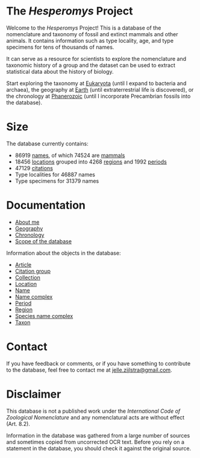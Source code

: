 # The _Hesperomys_ Project

Welcome to the _Hesperomys_ Project! This is a database of the nomenclature and taxonomy
of fossil and extinct mammals and other animals. It contains information such as type
locality, age, and type specimens for tens of thousands of names.

It can serve as a resource for scientists to explore the nomenclature and taxonomic history
of a group and the dataset can be used to extract statistical data about the history of
biology.

Start exploring the taxonomy at [Eukaryota](/t/Eukaryota) (until I expand to bacteria and archaea),
the geography at [Earth](/r/Earth)
(until extraterrestrial life is discovered), or the chronology at [Phanerozoic](/p/Phanerozoic)
(until I incorporate Precambrian fossils into the database).

# Size

The database currently contains:

- 86919 [names](/docs/name), of which 74524 are [mammals](/t/Mammalia)
- 18456 [locations](/docs/location) grouped into 4268 [regions](/docs/region) and 1992 [periods](/docs/period)
- 47129 [citations](/docs/article)
- Type localities for 46887 names
- Type specimens for 31379 names

# Documentation

- [About me](/docs/about)
- [Geography](/docs/geography)
- [Chronology](/docs/chronology)
- [Scope of the database](/docs/scope)

Information about the objects in the database:

- [Article](/docs/article)
- [Citation group](/docs/citation-group)
- [Collection](/docs/collection)
- [Location](/docs/location)
- [Name](/docs/name)
- [Name complex](/docs/name-complex)
- [Period](/docs/period)
- [Region](/docs/region)
- [Species name complex](/docs/species-name-complex)
- [Taxon](/docs/taxon)

# Contact

If you have feedback or comments, or if you have something to contribute to the database,
feel free to contact me at [jelle.zijlstra@gmail.com](mailto:jelle.zijlstra@gmail.com).

# Disclaimer

This database is not a published work under the _International Code of Zoological
Nomenclature_ and any nomenclatural acts are without effect (Art. 8.2).

Information in the database was gathered from a large number of sources and
sometimes copied from uncorrected OCR text. Before you rely on a statement in the
database, you should check it against the original source.
